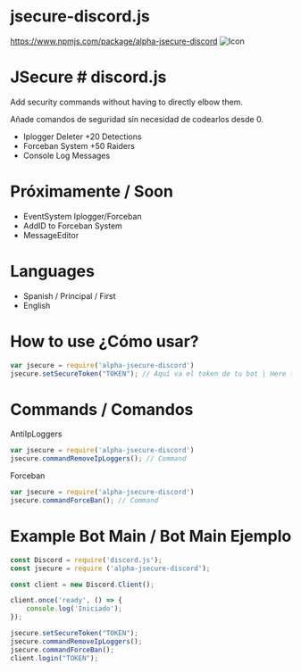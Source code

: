 # jsecure-discord.js
https://www.npmjs.com/package/alpha-jsecure-discord
![Icon](https://cdn.discordapp.com/attachments/760909132370280469/761315999390892092/jscure.png)

# JSecure # discord.js
Add security commands without having to directly elbow them.

Añade comandos de seguridad sin necesidad de codearlos desde 0.

  - Iplogger Deleter +20 Detections
  - Forceban System +50 Raiders
  - Console Log Messages
# Próximamente / Soon
 - EventSystem Iplogger/Forceban
 - AddID to Forceban System
 - MessageEditor

# Languages

  - Spanish / Principal / First
  - English
# How to use ¿Cómo usar?
```js
var jsecure = require('alpha-jsecure-discord')
jsecure.setSecureToken("TOKEN"); // Aquí va el token de tu bot | Here the token of your bot
```
# Commands / Comandos
AntiIpLoggers
```js
var jsecure = require('alpha-jsecure-discord')
jsecure.commandRemoveIpLoggers(); // Command
```
Forceban
```js
var jsecure = require('alpha-jsecure-discord')
jsecure.commandForceBan(); // Command
```

# Example Bot Main / Bot Main Ejemplo
```js
const Discord = require('discord.js');
const jsecure = require ('alpha-jsecure-discord');

const client = new Discord.Client();

client.once('ready', () => {
    console.log('Iniciado');
});

jsecure.setSecureToken("TOKEN");
jsecure.commandRemoveIpLoggers();
jsecure.commandForceBan();
client.login("TOKEN");
```
